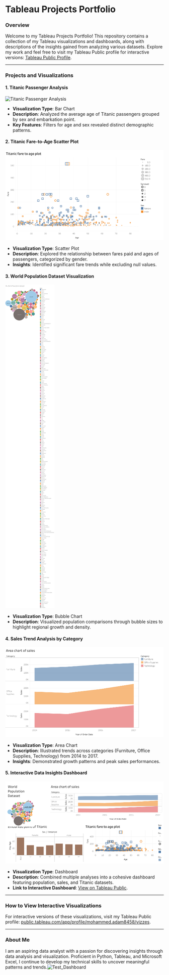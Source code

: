 # **Tableau Projects Portfolio**

### **Overview**
Welcome to my Tableau Projects Portfolio! This repository contains a collection of my Tableau visualizations and dashboards, along with descriptions of the insights gained from analyzing various datasets. Explore my work and feel free to visit my Tableau Public profile for interactive versions: [Tableau Public Profile](https://public.tableau.com/app/profile/mohammed.adam8458/vizzes).

---

### **Projects and Visualizations**

#### **1. Titanic Passenger Analysis**
![Titanic Passenger Analysis](images/titanic-passenger-analysis.png)  
- **Visualization Type**: Bar Chart  
- **Description**: Analyzed the average age of Titanic passengers grouped by sex and embarkation point.  
- **Key Features**: Filters for age and sex revealed distinct demographic patterns.

#### **2. Titanic Fare-to-Age Scatter Plot**
![Titanic Fare vs Age](images/03_dynamic_scatterplot.png)  
- **Visualization Type**: Scatter Plot  
- **Description**: Explored the relationship between fares paid and ages of passengers, categorized by gender.  
- **Insights**: Identified significant fare trends while excluding null values.

#### **3. World Population Dataset Visualization**
![World Population](images/05_World_Population_dataset.png)  
- **Visualization Type**: Bubble Chart  
- **Description**: Visualized population comparisons through bubble sizes to highlight regional growth and density.  

#### **4. Sales Trend Analysis by Category**
![Sales Trend Analysis](images/06_Area_chart.png)  
- **Visualization Type**: Area Chart  
- **Description**: Illustrated trends across categories (Furniture, Office Supplies, Technology) from 2014 to 2017.  
- **Insights**: Demonstrated growth patterns and peak sales performances.

#### **5. Interactive Data Insights Dashboard**
![Interactive Dashboard](images/Test_Dashboard.png)  
- **Visualization Type**: Dashboard  
- **Description**: Combined multiple analyses into a cohesive dashboard featuring population, sales, and Titanic datasets.  
- **Link to Interactive Dashboard**: [View on Tableau Public](https://public.tableau.com/app/profile/mohammed.adam8458/vizzes).

---

### **How to View Interactive Visualizations**
For interactive versions of these visualizations, visit my Tableau Public profile: [public.tableau.com/app/profile/mohammed.adam8458/vizzes](https://public.tableau.com/app/profile/mohammed.adam8458/vizzes).

---

### **About Me**
I am an aspiring data analyst with a passion for discovering insights through data analysis and visualization. Proficient in Python, Tableau, and Microsoft Excel, I continue to develop my technical skills to uncover meaningful patterns and trends.![Test_Dashboard]()
